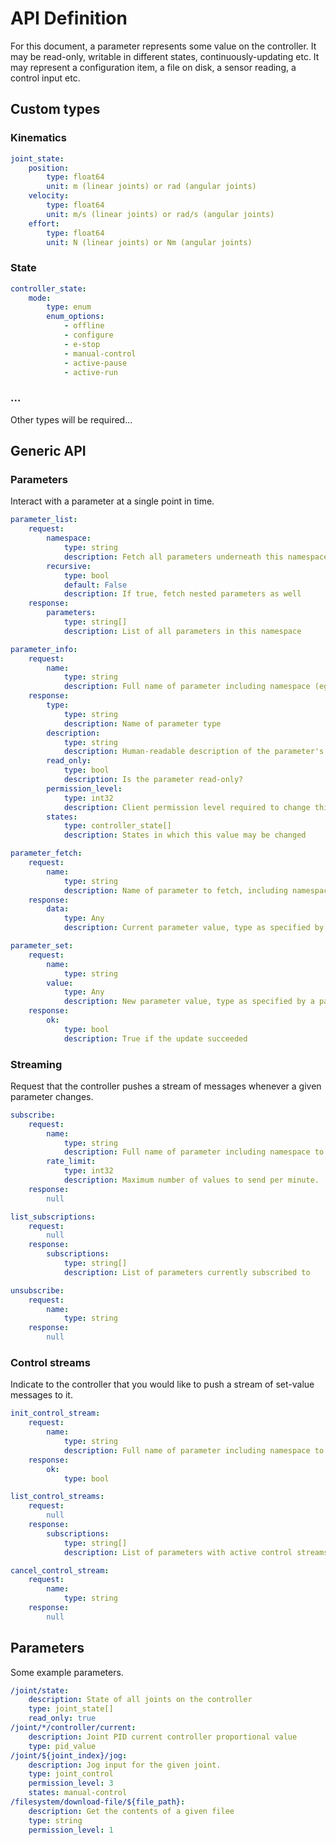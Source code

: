# API Definition

For this document, a parameter represents some value on the controller.
It may be read-only, writable in different states, continuously-updating etc.
It may represent a configuration item, a file on disk, a sensor reading, a control input etc.

## Custom types

### Kinematics

```yaml
joint_state:
    position:
        type: float64
        unit: m (linear joints) or rad (angular joints)
    velocity:
        type: float64
        unit: m/s (linear joints) or rad/s (angular joints)
    effort:
        type: float64
        unit: N (linear joints) or Nm (angular joints)
```

### State

```yaml
controller_state:
    mode:
        type: enum
        enum_options:
            - offline
            - configure
            - e-stop
            - manual-control
            - active-pause
            - active-run
```

### ...

Other types will be required...

## Generic API

### Parameters

Interact with a parameter at a single point in time.

```yaml
parameter_list:
    request:
        namespace:
            type: string
            description: Fetch all parameters underneath this namespace
        recursive:
            type: bool
            default: False
            description: If true, fetch nested parameters as well
    response:
        parameters:
            type: string[]
            description: List of all parameters in this namespace
```

```yaml
parameter_info:
    request:
        name:
            type: string
            description: Full name of parameter including namespace (eg /joint/1/state)
    response:
        type:
            type: string
            description: Name of parameter type
        description:
            type: string
            description: Human-readable description of the parameter's purpose
        read_only:
            type: bool
            description: Is the parameter read-only?
        permission_level:
            type: int32
            description: Client permission level required to change this value
        states:
            type: controller_state[]
            description: States in which this value may be changed
```

```yaml
parameter_fetch:
    request:
        name:
            type: string
            description: Name of parameter to fetch, including namespace
    response:
        data:
            type: Any
            description: Current parameter value, type as specified by a parameter_info call
```

```yaml
parameter_set:
    request:
        name:
            type: string
        value:
            type: Any
            description: New parameter value, type as specified by a parameter_info call
    response:
        ok:
            type: bool
            description: True if the update succeeded
```

### Streaming

Request that the controller pushes a stream of messages whenever a given parameter changes.

```yaml
subscribe:
    request:
        name:
            type: string
            description: Full name of parameter including namespace to subscribe to
        rate_limit:
            type: int32
            description: Maximum number of values to send per minute.  Depending on the parameter, excess will be dropped silently or an average will be created.
    response:
        null
```

```yaml
list_subscriptions:
    request:
        null
    response:
        subscriptions:
            type: string[]
            description: List of parameters currently subscribed to
```

```yaml
unsubscribe:
    request:
        name:
            type: string
    response:
        null
```

### Control streams

Indicate to the controller that you would like to push a stream of set-value messages to it.

```yaml
init_control_stream:
    request:
        name:
            type: string
            description: Full name of parameter including namespace to open a control stream for
    response:
        ok:
            type: bool
```

```yaml
list_control_streams:
    request:
        null
    response:
        subscriptions:
            type: string[]
            description: List of parameters with active control streams
```

```yaml
cancel_control_stream:
    request:
        name:
            type: string
    response:
        null
```

## Parameters

Some example parameters.

```yaml
/joint/state:
    description: State of all joints on the controller
    type: joint_state[]
    read_only: true
/joint/*/controller/current:
    description: Joint PID current controller proportional value
    type: pid_value
/joint/${joint_index}/jog:
    description: Jog input for the given joint.
    type: joint_control
    permission_level: 3
    states: manual-control
/filesystem/download-file/${file_path}:
    description: Get the contents of a given filee
    type: string
    permission_level: 1
```
